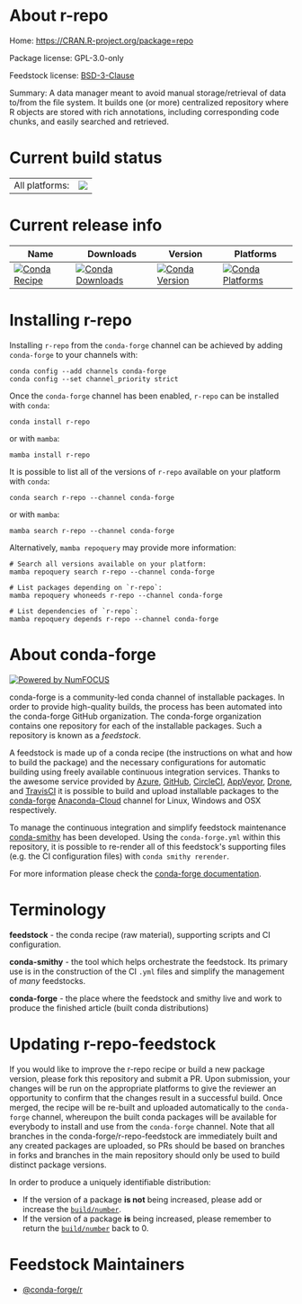 About r-repo
============

Home: https://CRAN.R-project.org/package=repo

Package license: GPL-3.0-only

Feedstock license: [BSD-3-Clause](https://github.com/conda-forge/r-repo-feedstock/blob/main/LICENSE.txt)

Summary: A data manager meant to avoid manual storage/retrieval of data to/from the file system. It builds one (or more) centralized repository where R objects are stored with rich annotations, including corresponding code chunks, and easily searched and retrieved.

Current build status
====================


<table><tr><td>All platforms:</td>
    <td>
      <a href="https://dev.azure.com/conda-forge/feedstock-builds/_build/latest?definitionId=2479&branchName=main">
        <img src="https://dev.azure.com/conda-forge/feedstock-builds/_apis/build/status/r-repo-feedstock?branchName=main">
      </a>
    </td>
  </tr>
</table>

Current release info
====================

| Name | Downloads | Version | Platforms |
| --- | --- | --- | --- |
| [![Conda Recipe](https://img.shields.io/badge/recipe-r--repo-green.svg)](https://anaconda.org/conda-forge/r-repo) | [![Conda Downloads](https://img.shields.io/conda/dn/conda-forge/r-repo.svg)](https://anaconda.org/conda-forge/r-repo) | [![Conda Version](https://img.shields.io/conda/vn/conda-forge/r-repo.svg)](https://anaconda.org/conda-forge/r-repo) | [![Conda Platforms](https://img.shields.io/conda/pn/conda-forge/r-repo.svg)](https://anaconda.org/conda-forge/r-repo) |

Installing r-repo
=================

Installing `r-repo` from the `conda-forge` channel can be achieved by adding `conda-forge` to your channels with:

```
conda config --add channels conda-forge
conda config --set channel_priority strict
```

Once the `conda-forge` channel has been enabled, `r-repo` can be installed with `conda`:

```
conda install r-repo
```

or with `mamba`:

```
mamba install r-repo
```

It is possible to list all of the versions of `r-repo` available on your platform with `conda`:

```
conda search r-repo --channel conda-forge
```

or with `mamba`:

```
mamba search r-repo --channel conda-forge
```

Alternatively, `mamba repoquery` may provide more information:

```
# Search all versions available on your platform:
mamba repoquery search r-repo --channel conda-forge

# List packages depending on `r-repo`:
mamba repoquery whoneeds r-repo --channel conda-forge

# List dependencies of `r-repo`:
mamba repoquery depends r-repo --channel conda-forge
```


About conda-forge
=================

[![Powered by
NumFOCUS](https://img.shields.io/badge/powered%20by-NumFOCUS-orange.svg?style=flat&colorA=E1523D&colorB=007D8A)](https://numfocus.org)

conda-forge is a community-led conda channel of installable packages.
In order to provide high-quality builds, the process has been automated into the
conda-forge GitHub organization. The conda-forge organization contains one repository
for each of the installable packages. Such a repository is known as a *feedstock*.

A feedstock is made up of a conda recipe (the instructions on what and how to build
the package) and the necessary configurations for automatic building using freely
available continuous integration services. Thanks to the awesome service provided by
[Azure](https://azure.microsoft.com/en-us/services/devops/), [GitHub](https://github.com/),
[CircleCI](https://circleci.com/), [AppVeyor](https://www.appveyor.com/),
[Drone](https://cloud.drone.io/welcome), and [TravisCI](https://travis-ci.com/)
it is possible to build and upload installable packages to the
[conda-forge](https://anaconda.org/conda-forge) [Anaconda-Cloud](https://anaconda.org/)
channel for Linux, Windows and OSX respectively.

To manage the continuous integration and simplify feedstock maintenance
[conda-smithy](https://github.com/conda-forge/conda-smithy) has been developed.
Using the ``conda-forge.yml`` within this repository, it is possible to re-render all of
this feedstock's supporting files (e.g. the CI configuration files) with ``conda smithy rerender``.

For more information please check the [conda-forge documentation](https://conda-forge.org/docs/).

Terminology
===========

**feedstock** - the conda recipe (raw material), supporting scripts and CI configuration.

**conda-smithy** - the tool which helps orchestrate the feedstock.
                   Its primary use is in the construction of the CI ``.yml`` files
                   and simplify the management of *many* feedstocks.

**conda-forge** - the place where the feedstock and smithy live and work to
                  produce the finished article (built conda distributions)


Updating r-repo-feedstock
=========================

If you would like to improve the r-repo recipe or build a new
package version, please fork this repository and submit a PR. Upon submission,
your changes will be run on the appropriate platforms to give the reviewer an
opportunity to confirm that the changes result in a successful build. Once
merged, the recipe will be re-built and uploaded automatically to the
`conda-forge` channel, whereupon the built conda packages will be available for
everybody to install and use from the `conda-forge` channel.
Note that all branches in the conda-forge/r-repo-feedstock are
immediately built and any created packages are uploaded, so PRs should be based
on branches in forks and branches in the main repository should only be used to
build distinct package versions.

In order to produce a uniquely identifiable distribution:
 * If the version of a package **is not** being increased, please add or increase
   the [``build/number``](https://docs.conda.io/projects/conda-build/en/latest/resources/define-metadata.html#build-number-and-string).
 * If the version of a package **is** being increased, please remember to return
   the [``build/number``](https://docs.conda.io/projects/conda-build/en/latest/resources/define-metadata.html#build-number-and-string)
   back to 0.

Feedstock Maintainers
=====================

* [@conda-forge/r](https://github.com/conda-forge/r/)

